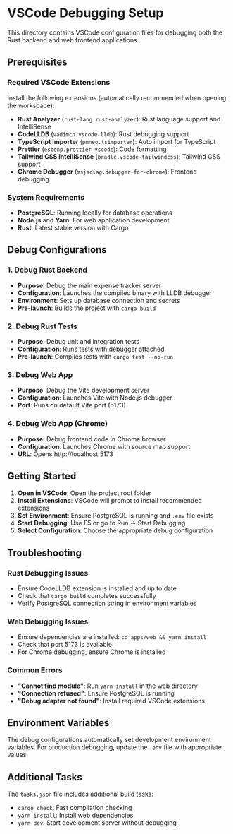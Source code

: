 # VSCode Debugging Setup

This directory contains VSCode configuration files for debugging both the Rust backend and web frontend applications.

## Prerequisites

### Required VSCode Extensions
Install the following extensions (automatically recommended when opening the workspace):

- **Rust Analyzer** (`rust-lang.rust-analyzer`): Rust language support and IntelliSense
- **CodeLLDB** (`vadimcn.vscode-lldb`): Rust debugging support
- **TypeScript Importer** (`pmneo.tsimporter`): Auto import for TypeScript
- **Prettier** (`esbenp.prettier-vscode`): Code formatting
- **Tailwind CSS IntelliSense** (`bradlc.vscode-tailwindcss`): Tailwind CSS support
- **Chrome Debugger** (`msjsdiag.debugger-for-chrome`): Frontend debugging

### System Requirements
- **PostgreSQL**: Running locally for database operations
- **Node.js** and **Yarn**: For web application development
- **Rust**: Latest stable version with Cargo

## Debug Configurations

### 1. Debug Rust Backend
- **Purpose**: Debug the main expense tracker server
- **Configuration**: Launches the compiled binary with LLDB debugger
- **Environment**: Sets up database connection and secrets
- **Pre-launch**: Builds the project with `cargo build`

### 2. Debug Rust Tests
- **Purpose**: Debug unit and integration tests
- **Configuration**: Runs tests with debugger attached
- **Pre-launch**: Compiles tests with `cargo test --no-run`

### 3. Debug Web App
- **Purpose**: Debug the Vite development server
- **Configuration**: Launches Vite with Node.js debugger
- **Port**: Runs on default Vite port (5173)

### 4. Debug Web App (Chrome)
- **Purpose**: Debug frontend code in Chrome browser
- **Configuration**: Launches Chrome with source map support
- **URL**: Opens http://localhost:5173

## Getting Started

1. **Open in VSCode**: Open the project root folder
2. **Install Extensions**: VSCode will prompt to install recommended extensions
3. **Set Environment**: Ensure PostgreSQL is running and `.env` file exists
4. **Start Debugging**: Use F5 or go to Run → Start Debugging
5. **Select Configuration**: Choose the appropriate debug configuration

## Troubleshooting

### Rust Debugging Issues
- Ensure CodeLLDB extension is installed and up to date
- Check that `cargo build` completes successfully
- Verify PostgreSQL connection string in environment variables

### Web Debugging Issues
- Ensure dependencies are installed: `cd apps/web && yarn install`
- Check that port 5173 is available
- For Chrome debugging, ensure Chrome is installed

### Common Errors
- **"Cannot find module"**: Run `yarn install` in the web directory
- **"Connection refused"**: Ensure PostgreSQL is running
- **"Debug adapter not found"**: Install required VSCode extensions

## Environment Variables

The debug configurations automatically set development environment variables. For production debugging, update the `.env` file with appropriate values.

## Additional Tasks

The `tasks.json` file includes additional build tasks:
- `cargo check`: Fast compilation checking
- `yarn install`: Install web dependencies
- `yarn dev`: Start development server without debugging